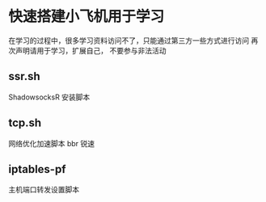 # 快速搭建小飞机用于学习

在学习的过程中，很多学习资料访问不了，只能通过第三方一些方式进行访问
再次声明请用于学习，扩展自己， 不要参与非法活动


## ssr.sh
ShadowsocksR 安装脚本

## tcp.sh
网络优化加速脚本 bbr 锐速

## iptables-pf
主机端口转发设置脚本
